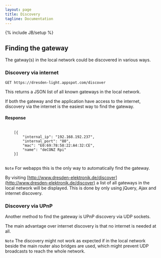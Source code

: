 ```yaml
---
layout: page
title: Discovery
tagline: Documentation
---
```

{% include JB/setup %}

## Finding the gateway

The gatway(s) in the local network could be discovered in various ways.

### Discovery via internet

	GET https://dresden-light.appspot.com/discover

This returns a JSON list of all known gateways in the local network.

If both the gateway and the application have access to the internet, discovery via the internet is the easiest way to find the gateway.

#### Response
<pre class="highlight">
<code>
	[{
		"internal_ip": "192.168.192.237",
	 	"internal_port": "80",
	 	"mac": "E0:69:78:58:22:A4:32:CE",
	 	"name": "deCONZ Rpi"
 	}]
</code>
</pre>

`Note` For webapps this is the only way to automatically find the gateway.

By visiting [http://www.dresden-elektronik.de/discover](http://www.dresden-elektronik.de/discover) a list of all gateways in the local network will be displayed.
This is done by only using jQuery, Ajax and internet discovery.

### Discovery via UPnP

Another method to find the gateway is UPnP discovery via UDP sockets.

The main advantage over internet discovery is that no internet is needed at all.

`Note` The discovery might not work as expected if in the local network beside the main router also bridges are used, which might prevent UDP broadcasts to reach the whole network.
